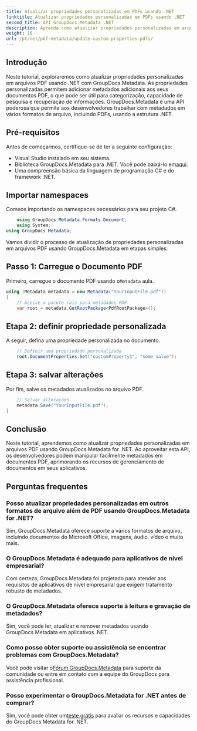 ```yaml
---
title: Atualizar propriedades personalizadas em PDFs usando .NET
linktitle: Atualizar propriedades personalizadas em PDFs usando .NET
second_title: API GroupDocs.Metadata .NET
description: Aprenda como atualizar propriedades personalizadas em arquivos PDF usando .NET com GroupDocs.Metadata. Passos simples para manipular metadados PDF de forma eficiente.
weight: 16
url: /pt/net/pdf-metadata/update-custom-properties-pdfs/
---
```

## Introdução
Neste tutorial, exploraremos como atualizar propriedades personalizadas em arquivos PDF usando .NET com GroupDocs.Metadata. As propriedades personalizadas permitem adicionar metadados adicionais aos seus documentos PDF, o que pode ser útil para categorização, capacidade de pesquisa e recuperação de informações. GroupDocs.Metadata é uma API poderosa que permite aos desenvolvedores trabalhar com metadados em vários formatos de arquivo, incluindo PDFs, usando a estrutura .NET.
## Pré-requisitos
Antes de começarmos, certifique-se de ter a seguinte configuração:
- Visual Studio instalado em seu sistema.
-  Biblioteca GroupDocs.Metadata para .NET. Você pode baixá-lo em[aqui](https://releases.groupdocs.com/metadata/net/).
- Uma compreensão básica da linguagem de programação C# e do framework .NET.

## Importar namespaces
Comece importando os namespaces necessários para seu projeto C#.
```csharp
    using GroupDocs.Metadata.Formats.Document;
    using System;
using GroupDocs.Metadata;
```

Vamos dividir o processo de atualização de propriedades personalizadas em arquivos PDF usando GroupDocs.Metadata em etapas simples:
## Passo 1: Carregue o Documento PDF
 Primeiro, carregue o documento PDF usando o`Metadata` aula.
```csharp
using (Metadata metadata = new Metadata("YourInputFile.pdf"))
{
    // Acesse o pacote raiz para metadados PDF
    var root = metadata.GetRootPackage<PdfRootPackage>();
```
## Etapa 2: definir propriedade personalizada
A seguir, defina uma propriedade personalizada no documento.
```csharp
    // Definir uma propriedade personalizada
    root.DocumentProperties.Set("customProperty1", "some value");
```
## Etapa 3: salvar alterações
Por fim, salve os metadados atualizados no arquivo PDF.
```csharp
    // Salvar alterações
    metadata.Save("YourInputFile.pdf");
}
```

## Conclusão
Neste tutorial, aprendemos como atualizar propriedades personalizadas em arquivos PDF usando GroupDocs.Metadata for .NET. Ao aproveitar esta API, os desenvolvedores podem manipular facilmente metadados em documentos PDF, aprimorando os recursos de gerenciamento de documentos em seus aplicativos.

## Perguntas frequentes
### Posso atualizar propriedades personalizadas em outros formatos de arquivo além de PDF usando GroupDocs.Metadata for .NET?
Sim, GroupDocs.Metadata oferece suporte a vários formatos de arquivo, incluindo documentos do Microsoft Office, imagens, áudio, vídeo e muito mais.
### O GroupDocs.Metadata é adequado para aplicativos de nível empresarial?
Com certeza, GroupDocs.Metadata foi projetado para atender aos requisitos de aplicativos de nível empresarial que exigem tratamento robusto de metadados.
### O GroupDocs.Metadata oferece suporte à leitura e gravação de metadados?
Sim, você pode ler, atualizar e remover metadados usando GroupDocs.Metadata em aplicativos .NET.
### Como posso obter suporte ou assistência se encontrar problemas com GroupDocs.Metadata?
 Você pode visitar o[Fórum GroupDocs.Metadata](https://forum.groupdocs.com/c/metadata/14) para suporte da comunidade ou entre em contato com a equipe do GroupDocs para assistência profissional.
### Posso experimentar o GroupDocs.Metadata for .NET antes de comprar?
 Sim, você pode obter um[teste grátis](https://releases.groupdocs.com/) para avaliar os recursos e capacidades do GroupDocs.Metadata for .NET.